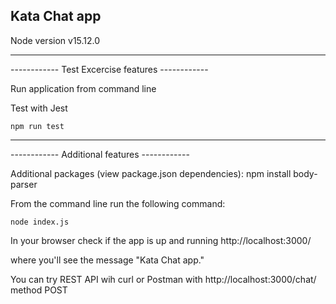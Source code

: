 ## Kata Chat app ##

Node version v15.12.0

---------------------------------------------
------------ Test Excercise features ------------

Run application from command line
    

Test with Jest

    npm run test

---------------------------------------------
------------ Additional features ------------

Additional packages (view package.json dependencies): 
    npm install body-parser

From the command line run the following command:

    node index.js

In your browser check if the app is up and running
    http://localhost:3000/

where you'll see the message "Kata Chat app."

You can try REST API wih curl or Postman with
    http://localhost:3000/chat/
    method POST